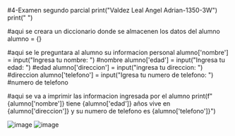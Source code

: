 #4-Examen segundo parcial
print("Valdez Leal Angel Adrian-1350-3W")
print(" ")

#aqui se creara un diccionario donde se almacenen los datos del alumno
alumno = {}

#aqui se le preguntara al alumno su informacion personal
alumno['nombre'] = input("Ingresa tu nombre: ") #nombre
alumno['edad'] = input("Ingresa tu edad: ") #edad
alumno['direccion'] = input("ingresa tu direccion: ") #direccion
alumno['telefono'] = input("Igresa tu numero de telefono: ") #numero de telefono

#aqui se va a imprimir las informacion ingresada por el alumno
print(f"{alumno['nombre']} tiene {alumno['edad']} años vive en {alumno['direccion']} y su numero de telefono es {alumno['telefono']}")

![image](https://github.com/user-attachments/assets/dc6726f8-c375-4ac6-91f2-0d1acefca609)
![image](https://github.com/user-attachments/assets/04954120-b6b2-4656-9672-f9166b1924ae)

